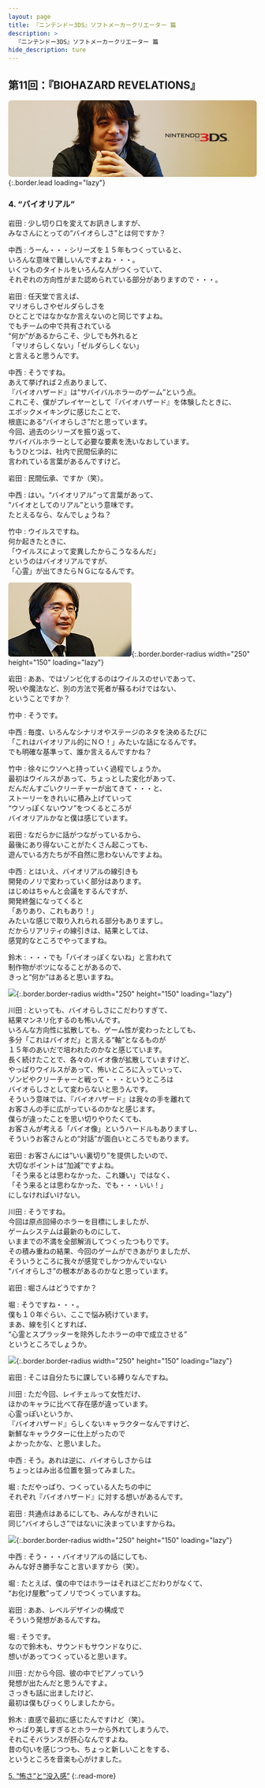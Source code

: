```yaml
---
layout: page
title: 『ニンテンドー3DS』ソフトメーカークリエーター 篇
description: >
  『ニンテンドー3DS』ソフトメーカークリエーター 篇
hide_description: ture
---
```


## 第11回：『BIOHAZARD REVELATIONS』

![](/interviews/jp/3ds/creators/vol1/img/mainvisual4.jpg){:.border.lead loading="lazy"}

### 4. “バイオリアル”

岩田
: 少し切り口を変えてお訊きしますが、<br>みなさんにとっての“バイオらしさ”とは何ですか？

中西
: うーん・・・シリーズを１５年もつくっていると、<br>いろんな意味で難しいんですよね・・・。<br>いくつものタイトルをいろんな人がつくっていて、<br>それぞれの方向性がまた認められている部分がありますので・・・。

岩田
: 任天堂で言えば、<br>マリオらしさやゼルダらしさを<br>ひとことではなかなか言えないのと同じですよね。<br>でもチームの中で共有されている<br>“何か”があるからこそ、少しでも外れると<br>「マリオらしくない」「ゼルダらしくない」<br>と言えると思うんです。

中西
: そうですね。<br>あえて挙げれば２点ありまして、<br>『バイオハザード』は“サバイバルホラーのゲーム”という点。<br>これこそ、僕がプレイヤーとして『バイオハザード』を体験したときに、<br>エポックメイキングに感じたことで、<br>根底にある“バイオらしさ”だと思っています。<br>今回、過去のシリーズを振り返って、<br>サバイバルホラーとして必要な要素を洗いなおしています。<br>もうひとつは、社内で民間伝承的に<br>言われている言葉があるんですけど。

岩田
: 民間伝承、ですか（笑）。

中西
: はい。“バイオリアル”って言葉があって、<br>“バイオとしてのリアル”という意味です。<br>たとえるなら、なんでしょうね？

竹中
: ウイルスですね。<br>何か起きたときに、<br>「ウイルスによって変異したからこうなるんだ」<br>というのはバイオリアルですが、<br>「心霊」が出てきたらＮＧになるんです。

![](/interviews/jp/3ds/creators/vol1/img/photo18.jpg){:.border.border-radius width="250" height="150" loading="lazy"}

岩田
: ああ、ではゾンビ化するのはウイルスのせいであって、<br>呪いや魔法など、別の方法で死者が蘇るわけではない、<br>ということですか？

竹中
: そうです。

中西
: 毎度、いろんなシナリオやステージのネタを決めるたびに<br>「これはバイオリアル的にＮＯ！」みたいな話になるんです。<br>でも明確な基準って、誰か言えるんですかね？

竹中
: 徐々にウソへと持っていく過程でしょうか。<br>最初はウイルスがあって、ちょっとした変化があって、<br>だんだんすごいクリーチャーが出てきて・・・と、<br>ストーリーをきれいに積み上げていって<br>“ウソっぽくないウソ”をつくるところが<br>バイオリアルかなと僕は感じています。

岩田
: なだらかに話がつながっているから、<br>最後にあり得ないことがたくさん起こっても、<br>遊んでいる方たちが不自然に思わないんですよね。

中西
: とはいえ、バイオリアルの線引きも<br>開発のノリで変わっていく部分はあります。<br>はじめはちゃんと会議をするんですが、<br>開発終盤になってくると<br>「ありあり、これもあり！」<br>みたいな感じで取り入れられる部分もありますし。<br>だからリアリティの線引きは、結果としては、<br>感覚的なところでやってますね。

鈴木
: ・・・でも「バイオっぽくないね」と言われて<br>制作物がボツになることがあるので、<br>きっと“何か”はあると思いますね。

![](/interviews/jp/3ds/creators/vol1/img/photo19.jpg){:.border.border-radius width="250" height="150" loading="lazy"}

川田
: といっても、バイオらしさにこだわりすぎて、<br>結果マンネリ化するのも怖いんです。<br>いろんな方向性に拡散しても、ゲーム性が変わったとしても、<br>多分「これはバイオだ」と言える“軸”となるものが<br>１５年のあいだで培われたのかなと感じています。<br>長く続けたことで、各々のバイオ像が拡散していますけど、<br>やっぱりウイルスがあって、怖いところに入っていって、<br>ゾンビやクリーチャーと戦って・・・というところは<br>バイオらしさとして変わらないと思うんです。<br>そういう意味では、『バイオハザード』は我々の手を離れて<br>お客さんの手に広がっているのかなと感じます。<br>僕らが違ったことを思い切りやりたくても、<br>お客さんが考える「バイオ像」というハードルもありますし、<br>そういうお客さんとの“対話”が面白いところでもあります。

岩田
: お客さんには“いい裏切り”を提供したいので、<br>大切なポイントは“加減”ですよね。<br>「そう来るとは思わなかった、これ嫌い」ではなく、<br>「そう来るとは思わなかった、でも・・・いい！」<br>にしなければいけない。

川田
: そうですね。<br>今回は原点回帰のホラーを目標にしましたが、<br>ゲームシステムは最新のものにして、<br>いままでの不満を全部解消してつくったつもりです。<br>その積み重ねの結果、今回のゲームができあがりましたが、<br>そういうところに我々が感覚でしかつかんでいない<br>“バイオらしさ”の根本があるのかなと思っています。

岩田
: 堀さんはどうですか？

堀
: そうですね・・・。<br>僕も１０年ぐらい、ここで悩み続けています。<br>まあ、線を引くとすれば、<br>“心霊とスプラッターを除外したホラーの中で成立させる”<br>というところでしょうか。

![](/interviews/jp/3ds/creators/vol1/img/photo20.jpg){:.border.border-radius width="250" height="150" loading="lazy"}

岩田
: そこは自分たちに課している縛りなんですね。

川田
: ただ今回、レイチェルって女性だけ、<br>ほかのキャラに比べて存在感が違っています。<br>心霊っぽいというか、<br>『バイオハザード』らしくないキャラクターなんですけど、<br>新鮮なキャラクターに仕上がったので<br>よかったかな、と思いました。

中西
: そう。あれは逆に、バイオらしさからは<br>ちょっとはみ出る位置を狙ってみました。

堀
: ただやっぱり、つくっている人たちの中に<br>それぞれ『バイオハザード』に対する想いがあるんです。

岩田
: 共通点はあるにしても、みんながきれいに<br>同じ“バイオらしさ”ではないに決まっていますからね。

![](/interviews/jp/3ds/creators/vol1/img/photo21.jpg){:.border.border-radius width="250" height="150" loading="lazy"}

中西
: そう・・・バイオリアルの話にしても、<br>みんな好き勝手なこと言いますから（笑）。

堀
: たとえば、僕の中ではホラーはそれほどこだわりがなくて、<br>“お化け屋敷”ってノリでつくっていますね。

岩田
: ああ、レベルデザインの構成で<br>そういう発想があるんですね。

堀
: そうです。<br>なので鈴木も、サウンドもサウンドなりに、<br>想いがあってつくっていると思います。

川田
: だから今回、彼の中でピアノっていう<br>発想が出たんだと思うんですよ。<br>さっきも話に出ましたけど、<br>最初は僕もびっくりしましたから。

鈴木
: 直感で最初に感じたんですけど（笑）。<br>やっぱり美しすぎるとホラーから外れてしまうんで、<br>それこそバランスが肝心なんですよね。<br>昔の匂いを感じつつも、ちょっと新しいことをする、<br>というところを音楽も心がけました。

[5. “怖さ”と“没入感”](5.md)
{:.read-more}

